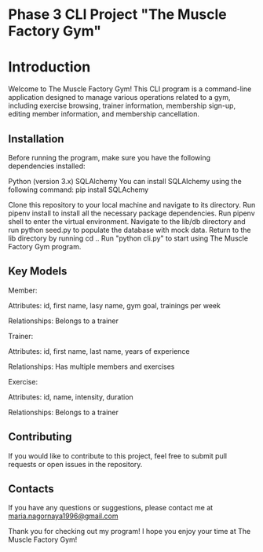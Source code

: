 # Phase 3 CLI Project "The Muscle Factory Gym"

# Introduction
Welcome to The Muscle Factory Gym! This CLI program is a command-line application designed to manage various operations related to a gym, including exercise browsing, trainer information, membership sign-up, editing member information, and membership cancellation.

## Installation
Before running the program, make sure you have the following dependencies installed:

Python (version 3.x)
SQLAlchemy
You can install SQLAlchemy using the following command:
pip install SQLAchemy

Clone this repository to your local machine and navigate to its directory.
Run pipenv install to install all the necessary package dependencies.
Run pipenv shell to enter the virtual environment.
Navigate to the lib/db directory and run python seed.py to populate the database with mock data.
Return to the lib directory by running cd ..
Run "python cli.py" to start using The Muscle Factory Gym program.

## Key Models
Member:

Attributes: id, first name, lasy name, gym goal, trainings per week

Relationships: Belongs to a trainer

Trainer:

Attributes: id, first name, last name, years of experience

Relationships: Has multiple members and exercises 

Exercise:

Attributes: id, name, intensity, duration

Relationships: Belongs to a trainer


## Contributing
If you would like to contribute to this project, feel free to submit pull requests or open issues in the repository.

## Contacts
If you have any questions or suggestions, please contact me at maria.nagornaya1996@gmail.com

Thank you for checking out my program! I hope you enjoy your time at The Muscle Factory Gym!

